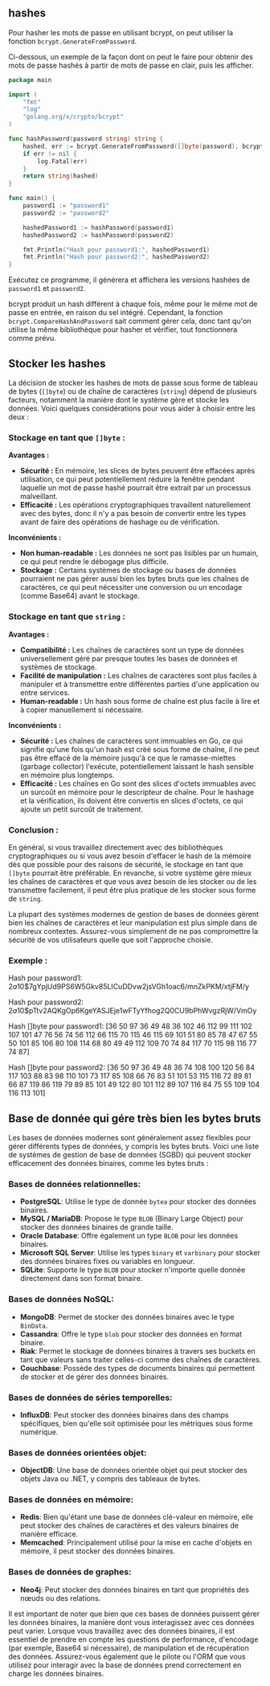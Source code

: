 ## hashes
Pour hasher les mots de passe en utilisant bcrypt, on peut utiliser la fonction `bcrypt.GenerateFromPassword`.

Ci-dessous, un exemple de la façon dont on peut le faire pour obtenir des mots de passe hashés à partir de mots de passe en clair, puis les afficher.

```go
package main

import (
	"fmt"
	"log"
	"golang.org/x/crypto/bcrypt"
)

func hashPassword(password string) string {
	hashed, err := bcrypt.GenerateFromPassword([]byte(password), bcrypt.DefaultCost)
	if err != nil {
		log.Fatal(err)
	}
	return string(hashed)
}

func main() {
	password1 := "password1"
	password2 := "password2"

	hashedPassword1 := hashPassword(password1)
	hashedPassword2 := hashPassword(password2)

	fmt.Println("Hash pour password1:", hashedPassword1)
	fmt.Println("Hash pour password2:", hashedPassword2)
}
```

Exécutez ce programme, il générera et affichera les versions hashées de `password1` et `password2`.

bcrypt produit un hash différent à chaque fois, même pour le même mot de passe en entrée, en raison du sel intégré. Cependant, la fonction `bcrypt.CompareHashAndPassword` sait comment gérer cela, donc tant qu'on utilise la même bibliothèque pour hasher et vérifier, tout fonctionnera comme prévu.

## Stocker les hashes
La décision de stocker les hashes de mots de passe sous forme de tableau de bytes (`[]byte`) ou de chaîne de caractères (`string`) dépend de plusieurs facteurs, notamment la manière dont le système gère et stocke les données. Voici quelques considérations pour vous aider à choisir entre les deux :

### Stockage en tant que `[]byte` :

**Avantages :**

- **Sécurité :** En mémoire, les slices de bytes peuvent être effacées après utilisation, ce qui peut potentiellement réduire la fenêtre pendant laquelle un mot de passe hashé pourrait être extrait par un processus malveillant.
- **Efficacité :** Les opérations cryptographiques travaillent naturellement avec des bytes, donc il n'y a pas besoin de convertir entre les types avant de faire des opérations de hashage ou de vérification.

**Inconvénients :**

- **Non human-readable :** Les données ne sont pas lisibles par un humain, ce qui peut rendre le débogage plus difficile.
- **Stockage :** Certains systèmes de stockage ou bases de données pourraient ne pas gérer aussi bien les bytes bruts que les chaînes de caractères, ce qui peut nécessiter une conversion ou un encodage (comme Base64) avant le stockage.

### Stockage en tant que `string` :

**Avantages :**

- **Compatibilité :** Les chaînes de caractères sont un type de données universellement géré par presque toutes les bases de données et systèmes de stockage.
- **Facilité de manipulation :** Les chaînes de caractères sont plus faciles à manipuler et à transmettre entre différentes parties d'une application ou entre services.
- **Human-readable :** Un hash sous forme de chaîne est plus facile à lire et à copier manuellement si nécessaire.

**Inconvénients :**

- **Sécurité :** Les chaînes de caractères sont immuables en Go, ce qui signifie qu'une fois qu'un hash est créé sous forme de chaîne, il ne peut pas être effacé de la mémoire jusqu'à ce que le ramasse-miettes (garbage collector) l'exécute, potentiellement laissant le hash sensible en mémoire plus longtemps.
- **Efficacité :** Les chaînes en Go sont des slices d'octets immuables avec un surcoût en mémoire pour le descripteur de chaîne. Pour le hashage et la vérification, ils doivent être convertis en slices d'octets, ce qui ajoute un petit surcoût de traitement.

### Conclusion :

En général, si vous travaillez directement avec des bibliothèques cryptographiques ou si vous avez besoin d'effacer le hash de la mémoire dès que possible pour des raisons de sécurité, le stockage en tant que `[]byte` pourrait être préférable. En revanche, si votre système gère mieux les chaînes de caractères et que vous avez besoin de les stocker ou de les transmettre facilement, il peut être plus pratique de les stocker sous forme de `string`.

La plupart des systèmes modernes de gestion de bases de données gèrent bien les chaînes de caractères et leur manipulation est plus simple dans de nombreux contextes. Assurez-vous simplement de ne pas compromettre la sécurité de vos utilisateurs quelle que soit l'approche choisie.

### Exemple :

Hash pour password1: $2a$10$7gYpjUd9PS6W5Gkv85LICuDDvw2jsVGh1oac6/mnZkPKM/xtjFM/y

Hash pour password2: $2a$10$pTtv2AQKgOp6KgeYASJEje1wFTyYfhog2Q0CU9bPhWvgzRjW/VmOy

Hash []byte pour password1: [36 50 97 36 49 48 36 102 46 112 99 111 102 107 101 47 76 56 74 56 112 66 115 70 115 46 115 69 101 51 80 85 78 47 67 55 50 101 85 106 80 108 114 68 80 49 49 112 109 70 74 84 117 70 115 98 116 77 74 87]

Hash []byte pour password2: [36 50 97 36 49 48 36 74 108 100 120 56 84 117 103 88 83 98 110 101 73 117 85 108 66 76 83 51 101 53 115 116 72 89 81 66 87 119 86 119 79 89 85 101 49 122 80 101 112 89 107 116 84 75 55 109 104 116 113 101]

## Base de donnée qui gére très bien les bytes bruts

Les bases de données modernes sont généralement assez flexibles pour gérer différents types de données, y compris les bytes bruts. Voici une liste de systèmes de gestion de base de données (SGBD) qui peuvent stocker efficacement des données binaires, comme les bytes bruts :

### Bases de données relationnelles:

- **PostgreSQL**: Utilise le type de donnée `bytea` pour stocker des données binaires.
- **MySQL / MariaDB**: Propose le type `BLOB` (Binary Large Object) pour stocker des données binaires de grande taille.
- **Oracle Database**: Offre également un type `BLOB` pour les données binaires.
- **Microsoft SQL Server**: Utilise les types `binary` et `varbinary` pour stocker des données binaires fixes ou variables en longueur.
- **SQLite**: Supporte le type `BLOB` pour stocker n'importe quelle donnée directement dans son format binaire.

### Bases de données NoSQL:

- **MongoDB**: Permet de stocker des données binaires avec le type `BinData`.
- **Cassandra**: Offre le type `blob` pour stocker des données en format binaire.
- **Riak**: Permet le stockage de données binaires à travers ses buckets en tant que valeurs sans traiter celles-ci comme des chaînes de caractères.
- **Couchbase**: Possède des types de documents binaires qui permettent de stocker et de gérer des données binaires.

### Bases de données de séries temporelles:

- **InfluxDB**: Peut stocker des données binaires dans des champs spécifiques, bien qu'elle soit optimisée pour les métriques sous forme numérique.

### Bases de données orientées objet:

- **ObjectDB**: Une base de données orientée objet qui peut stocker des objets Java ou .NET, y compris des tableaux de bytes.

### Bases de données en mémoire:

- **Redis**: Bien qu'étant une base de données clé-valeur en mémoire, elle peut stocker des chaînes de caractères et des valeurs binaires de manière efficace.
- **Memcached**: Principalement utilisé pour la mise en cache d'objets en mémoire, il peut stocker des données binaires.

### Bases de données de graphes:

- **Neo4j**: Peut stocker des données binaires en tant que propriétés des nœuds ou des relations.

Il est important de noter que bien que ces bases de données puissent gérer les données binaires, la manière dont vous interagissez avec ces données peut varier. Lorsque vous travaillez avec des données binaires, il est essentiel de prendre en compte les questions de performance, d'encodage (par exemple, Base64 si nécessaire), de manipulation et de récupération des données. Assurez-vous également que le pilote ou l'ORM que vous utilisez pour interagir avec la base de données prend correctement en charge les données binaires.
